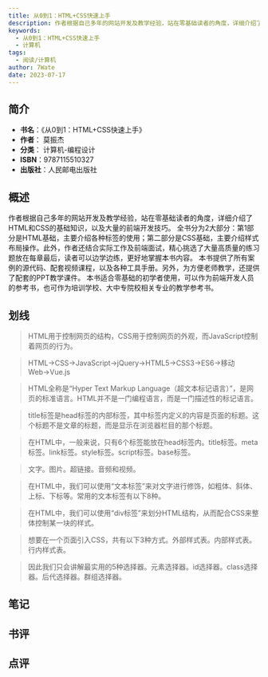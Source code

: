 ```yaml
---
title: 从0到1：HTML+CSS快速上手
description: 作者根据自己多年的网站开发及教学经验，站在零基础读者的角度，详细介绍了HTML和CSS的基础知识，以及大量的前端开发技巧。 全书分为2大部分：第1部分是HTML基础，主要介绍各种标签的使用；第二部分是CSS基础，主要介绍样式布局操作。此外，作者还结合实际工
keywords:
  - 从0到1：HTML+CSS快速上手
  - 计算机
tags:
  - 阅读/计算机
author: 7Wate
date: 2023-07-17
---
```


## 简介

- **书名**：《从0到1：HTML+CSS快速上手》
- **作者**： 莫振杰
- **分类**： 计算机-编程设计
- **ISBN**：9787115510327
- **出版社**：人民邮电出版社

## 概述

作者根据自己多年的网站开发及教学经验，站在零基础读者的角度，详细介绍了HTML和CSS的基础知识，以及大量的前端开发技巧。 全书分为2大部分：第1部分是HTML基础，主要介绍各种标签的使用；第二部分是CSS基础，主要介绍样式布局操作。此外，作者还结合实际工作及前端面试，精心挑选了大量高质量的练习题放在每章最后，读者可以边学边练，更好地掌握本书内容。 本书提供了所有案例的源代码、配套视频课程，以及各种工具手册。另外，为方便老师教学，还提供了配套的PPT教学课件。 本书适合零基础的初学者使用，可以作为前端开发人员的参考书，也可作为培训学校、大中专院校相关专业的教学参考书。

## 划线 
 

> HTML用于控制网页的结构，CSS用于控制网页的外观，而JavaScript控制着网页的行为。 

> HTML→CSS→JavaScript→jQuery→HTML5→CSS3→ES6→移动Web→Vue.js 

> HTML全称是“Hyper Text Markup Language（超文本标记语言）”，是网页的标准语言。HTML并不是一门编程语言，而是一门描述性的标记语言。 

> title标签是head标签的内部标签，其中<title></title>标签内定义的内容是页面的标题。这个标题不是文章的标题，而是显示在浏览器栏目的那个标题。 

> 在HTML中，一般来说，只有6个标签能放在head标签内。title标签。meta标签。link标签。style标签。script标签。base标签。 

> 文字。图片。超链接。音频和视频。 

> 在HTML中，我们可以使用“文本标签”来对文字进行修饰，如粗体、斜体、上标、下标等。常用的文本标签有以下8种。 

> 在HTML中，我们可以使用“div标签”来划分HTML结构，从而配合CSS来整体控制某一块的样式。 

> 想要在一个页面引入CSS，共有以下3种方式。外部样式表。内部样式表。行内样式表。 

> 因此我们只会讲解最实用的5种选择器。元素选择器。id选择器。class选择器。后代选择器。群组选择器。

## 笔记


## 书评


## 点评

